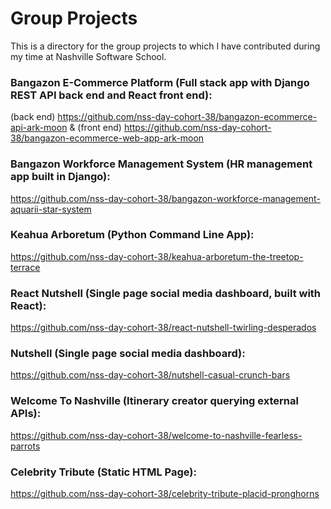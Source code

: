 # Group Projects

This is a directory for the group projects to which I have contributed during my time at Nashville Software School.

### Bangazon E-Commerce Platform (Full stack app with Django REST API back end and React front end): 
(back end) https://github.com/nss-day-cohort-38/bangazon-ecommerce-api-ark-moon & (front end) https://github.com/nss-day-cohort-38/bangazon-ecommerce-web-app-ark-moon

### Bangazon Workforce Management System (HR management app built in Django):
https://github.com/nss-day-cohort-38/bangazon-workforce-management-aquarii-star-system

### Keahua Arboretum (Python Command Line App):
https://github.com/nss-day-cohort-38/keahua-arboretum-the-treetop-terrace

### React Nutshell (Single page social media dashboard, built with React):
https://github.com/nss-day-cohort-38/react-nutshell-twirling-desperados

### Nutshell (Single page social media dashboard):
https://github.com/nss-day-cohort-38/nutshell-casual-crunch-bars

### Welcome To Nashville (Itinerary creator querying external APIs): 
https://github.com/nss-day-cohort-38/welcome-to-nashville-fearless-parrots

### Celebrity Tribute (Static HTML Page): 
https://github.com/nss-day-cohort-38/celebrity-tribute-placid-pronghorns